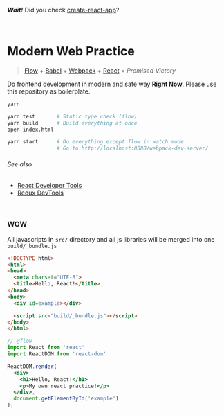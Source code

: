 **_Wait!_** Did you check [create-react-app]?

<br>

Modern Web Practice
========
> [Flow] + [Babel] + [Webpack] + [React] = *Promised Victory*

Do frontend development in modern and safe way **Right Now**. Please use this
repository as boilerplate.

```bash
yarn

yarn test       # Static type check (flow)
yarn build      # Build everything at once
open index.html

yarn start      # Do everything except flow in watch mode
                # Go to http://localhost:8080/webpack-dev-server/
```
###### See also
- [React Developer Tools]
- [Redux DevTools]

<br>

### WOW
All javascripts in `src/` directory and all js libraries will be merged into one
`build/_bundle.js`
```html
<!DOCTYPE html>
<html>
<head>
  <meta charset="UTF-8">
  <title>Hello, React!</title>
</head>
<body>
  <div id=example></div>

  <script src="build/_bundle.js"></script>
</body>
</html>
```
```jsx
// @flow
import React from 'react'
import ReactDOM from 'react-dom'

ReactDOM.render(
  <div>
    <h1>Hello, React!</h1>
    <p>My own react practice!</p>
  </div>,
  document.getElementById('example')
);
```

[create-react-app]: https://github.com/facebookincubator/create-react-app
[Flow]: http://flowtype.org/
[Babel]: https://babeljs.io/
[React]: https://facebook.github.io/react/
[Webpack]: https://webpack.github.io/
[React Developer Tools]: https://chrome.google.com/webstore/detail/react-developer-tools/fmkadmapgofadopljbjfkapdkoienihi
[Redux DevTools]: https://chrome.google.com/webstore/detail/redux-devtools/lmhkpmbekcpmknklioeibfkpmmfibljd
